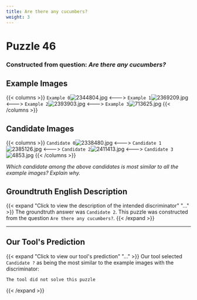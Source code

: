 ```yaml
---
title: Are there any cucumbers?
weight: 3
---
```


# Puzzle 46
### Constructed from question: _Are there any cucumbers?_


## Example Images
{{< columns >}}
`Example 0`![2344804.jpg](/gqa_images/2344804.jpg)
<--->
`Example 1`![2369209.jpg](/gqa_images/2369209.jpg)
<--->
`Example 2`![2393903.jpg](/gqa_images/2393903.jpg)
<--->
`Example 3`![713625.jpg](/gqa_images/713625.jpg)
{{< /columns >}}

## Candidate Images
{{< columns >}}
`Candidate 0`![2338480.jpg](/gqa_images/2338480.jpg)
<--->
`Candidate 1`![2385126.jpg](/gqa_images/2385126.jpg)
<--->
`Candidate 2`![2411413.jpg](/gqa_images/2411413.jpg)
<--->
`Candidate 3`![4853.jpg](/gqa_images/4853.jpg)
{{< /columns >}}

*Which candidate among the above candidates is most similar to all the example images? Explain why.*

## Groundtruth English Description

{{< expand "Click to view the description of the intended discriminator" "..." >}}
The groundtruth answer was `Candidate 2`. This puzzle was constructed from the question `Are there any cucumbers?`.
{{< /expand >}}

---

## Our Tool's Prediction

{{< expand "Click to view our tool's prediction" "..." >}}
Our tool selected `Candidate ?` as being the most similar to the example images with the discriminator:
```plaintext
The tool did not solve this puzzle
```
{{< /expand >}}
